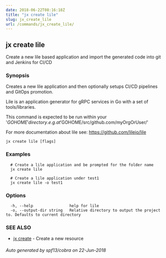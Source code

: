 ```yaml
---
date: 2018-06-22T08:16:18Z
title: "jx create lile"
slug: jx_create_lile
url: /commands/jx_create_lile/
---
```

## jx create lile

Create a new lile based application and import the generated code into git and Jenkins for CI/CD

### Synopsis

Creates a new lile application and then optionally setups CI/CD pipelines and GitOps promotion. 

Lile is an application generator for gRPC services in Go with a set of tools/libraries. 

This command is expected to be run within your '$GOHOME' directory. e.g. at '$GOHOME/src/github.com/myOrgOrUser/' 

For more documentation about lile see: https://github.com/lileio/lile

```
jx create lile [flags]
```

### Examples

```
  # Create a lile application and be prompted for the folder name
  jx create lile
  
  # Create a lile application under test1
  jx create lile -o test1
```

### Options

```
  -h, --help                help for lile
  -o, --output-dir string   Relative directory to output the project to. Defaults to current directory
```

### SEE ALSO

* [jx create](/commands/jx_create/)	 - Create a new resource

###### Auto generated by spf13/cobra on 22-Jun-2018
